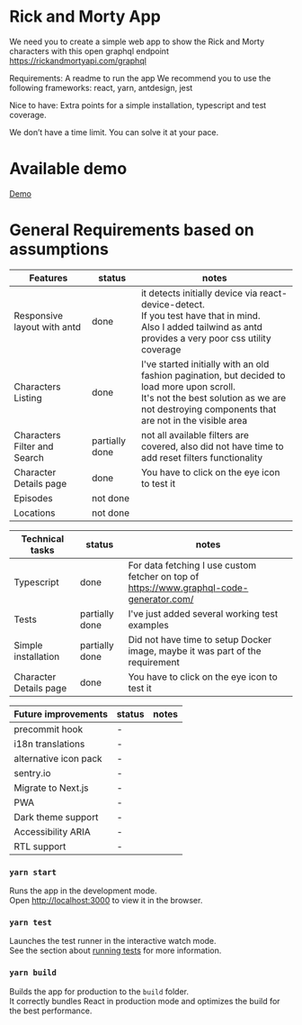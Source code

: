 # Rick and Morty App
We need you to create a simple web app to show the Rick and Morty characters with this open graphql endpoint https://rickandmortyapi.com/graphql

Requirements:
A readme to run the app
We recommend you to use the following frameworks: react, yarn, antdesign, jest

Nice to have:
Extra points for a simple installation, typescript and test coverage.

We don’t have a time limit. You can solve it at your pace.

# Available demo
[Demo](https://candid-marigold-2e798b.netlify.app/)

# General Requirements based on assumptions

| Features                     | status         | notes                                                                                                                                                                                             |
|------------------------------|----------------|---------------------------------------------------------------------------------------------------------------------------------------------------------------------------------------------------|
| Responsive layout with antd  | done           | it detects initially device via react-device-detect.<br/> If you test have that in mind. <br/>Also I added tailwind as antd provides a very poor css utility coverage                             |
| Characters Listing           | done           | I've started initially with an old fashion pagination, but decided to load more upon scroll.<br/> It's not the best solution as we are not destroying components that are not in the visible area |
| Characters Filter and Search | partially done | not all available filters are covered, also did not have time to add reset filters functionality                                                                                                  |
| Character Details page       | done           | You have to click on the eye icon to test it                                                                                                                                                      |
| Episodes                     | not done       |                                                                                                                                                                                                   |
| Locations                    | not done       |                                                                                                                                                                                                   |


| Technical tasks        | status         | notes                                                                         |
|------------------------|----------------|-------------------------------------------------------------------------------|
| Typescript             | done           | For data fetching I use custom fetcher on top of https://www.graphql-code-generator.com/                             |
| Tests                  | partially done | I've just added several working test examples                                 |
| Simple installation    | partially done | Did not have time to setup Docker image, maybe it was part of the requirement |
| Character Details page | done           | You have to click on the eye icon to test it                                  |


| Future improvements   | status | notes                                                                               |
|-----------------------|--------|-------------------------------------------------------------------------------------|
| precommit hook        | -      | |
| i18n translations     | -      |                                        |
| alternative icon pack | -      |        |
| sentry.io             | -      |                                        |
| Migrate to Next.js    | -      |                                                                                     |
| PWA                   | -      |                                                                                     |
| Dark theme support    | -      |                                                                                     |
| Accessibility ARIA    | -      |                                                                                     |
| RTL support           | -      |                                                                                     |


### `yarn start`

Runs the app in the development mode.\
Open [http://localhost:3000](http://localhost:3000) to view it in the browser.

### `yarn test`

Launches the test runner in the interactive watch mode.\
See the section about [running tests](https://facebook.github.io/create-react-app/docs/running-tests) for more information.

### `yarn build`

Builds the app for production to the `build` folder.\
It correctly bundles React in production mode and optimizes the build for the best performance.
